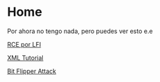 # Home

Por ahora no tengo nada, pero puedes ver esto e.e

[RCE por LFI](http://desdes.xyz/rce-phpinfo/)

[XML Tutorial](http://desdes.xyz/xml-tutorial/)

[Bit Flipper Attack](http://desdes.xyz/bit-flipper-attack/)
